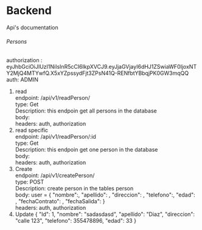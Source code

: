 # Backend

Api's documentation

###### Persons

authorization : eyJhbGciOiJIUzI1NiIsInR5cCI6IkpXVCJ9.eyJjaGVjayI6dHJ1ZSwiaWF0IjoxNTY2MjQ4MTYwfQ.X5xYZpssydFjt3ZPsN41Q-RENfbtYBbqjPK0GW3mqQQ
auth: ADMIN

1. read <br>
   endpoint: /api/v1/readPerson/ <br>
   type: Get <br>
   Description: this endpoin get all persons in the database <br>
   body: <br>
   headers: auth, authorization <br>
2. read specific <br>
   endpoint: /api/v1/readPerson/:id <br>
   type: Get <br>
   Description: this endpoin get one person in the database <br>
   body: <br>
   headers: auth, authorization <br>
3. Create <br>
   endpoint: /api/v1/createPerson/ <br>
   type: POST <br>
   Description: create person in the tables person<br>
   body: user = {
   "nombre":,
   "apellido": ,
   "direccion": ,
   "telefono":,
   "edad": ,
   "fechaContrato": ,
   "fechaSalida":
   } <br>
   headers: auth, authorization <br>
4. Update
   {
   "Id": 1,
   "nombre": "sadasdasd",
   "apellido": "Diaz",
   "direccion": "calle 123",
   "telefono": 355478896,
   "edad": 33
   }
